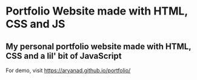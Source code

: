 # Portfolio Website made with HTML, CSS and JS
## My personal portfolio website made with HTML, CSS and a lil' bit of JavaScript

For demo, visit https://aryanad.github.io/portfolio/
